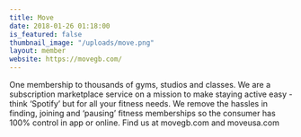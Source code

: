 ```yaml
---
title: Move
date: 2018-01-26 01:18:00 
is_featured: false
thumbnail_image: "/uploads/move.png"
layout: member
website: https://movegb.com/
---
```


One membership to thousands of gyms, studios and classes. We are a subscription marketplace service on a mission to make staying active easy - think ‘Spotify’ but for all your fitness needs. We remove the hassles in finding, joining and ‘pausing’ fitness memberships so the consumer has 100% control in app or online. Find us at movegb.com and moveusa.com